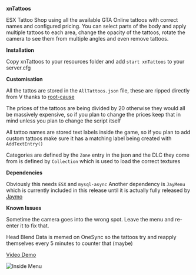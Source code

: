 **xnTattoos**

ESX Tattoo Shop using all the available GTA Online tattoos with correct names and configured pricing. You can select parts of the body and apply multiple tattoos to each area, change the opacity of the tattoos, rotate the camera to see them from multiple angles and even remove tattoos. 

**Installation**

Copy xnTattoos to your resources folder and add `start xnTattoos` to your server.cfg

**Customisation**

All the tattos are stored in the `AllTattoos.json` file, these are ripped directly from V thanks to [root-cause](https://github.com/root-cause)

The prices of the tattoos are being divided by 20 otherwise they would all be massively expensive, so if you plan to change the prices keep that in mind unless you plan to change the script itself

All tattoo names are stored text labels inside the game, so if you plan to add custom tattoos make sure it has a matching label being created with `AddTextEntry()`

Categories are defined by the `Zone` entry in the json and the DLC they come from is defined by `Collection` which is used to load the correct textures

**Dependencies**

Obviously this needs `ESX` and `mysql-async`
Another dependency is `JayMenu` which is currently included in this release until it is actually fully released by [Jaymo](https://github.com/jaymo1011)

**Known Issues**

Sometime the camera goes into the wrong spot. Leave the menu and re-enter it to fix that.

Head Blend Data is memed on OneSync so the tattoos try and reapply themselves every 5 minutes to counter that (maybe)

[Video Demo](https://spandauballet.gold/i/Y1ouh2m.mp4)

![Inside Menu](https://fuckingyourmum.com/i/na8Dax.jpg)